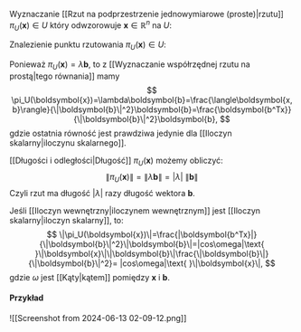 Wyznaczanie [[Rzut na podprzestrzenie jednowymiarowe (proste)|rzutu]] $\pi_U(\boldsymbol{x})\in U$ który odwzorowuje $\boldsymbol{x}\in\mathbb{R}^n$ na $U$: 

Znalezienie punktu rzutowania $\pi_U(\boldsymbol{x})\in U$:

Ponieważ $\pi_U(\boldsymbol{x})=\lambda\boldsymbol{b}$, to z [[Wyznaczanie współrzędnej rzutu na prostą|tego równania]] mamy
$$
\pi_U(\boldsymbol{x})=\lambda\boldsymbol{b}=\frac{\langle\boldsymbol{x,b}\rangle}{\|\boldsymbol{b}\|^2}\boldsymbol{b}=\frac{\boldsymbol{b^Tx}}{\|\boldsymbol{b}\|^2}\boldsymbol{b},
$$
gdzie ostatnia równość jest prawdziwa jedynie dla [[Iloczyn skalarny|iloczynu skalarnego]]. 

[[Długości i odległości|Długość]] $\pi_U(\boldsymbol{x})$ możemy obliczyć:
$$
\|\pi_U(\boldsymbol{x})\|=\|\lambda\boldsymbol{b}\|= |\lambda|\text{ }\|\boldsymbol{b}\|
$$
Czyli rzut ma długość $|\lambda|$ razy długość wektora $\boldsymbol{b}$.

Jeśli [[Iloczyn wewnętrzny|iloczynem wewnętrznym]] jest [[Iloczyn skalarny|iloczyn skalarny]], to:
$$
\|\pi_U(\boldsymbol{x})\|=\frac{|\boldsymbol{b^Tx}|}{\|\boldsymbol{b}\|^2}\|\boldsymbol{b}\|=|cos\omega|\text{ }\|\boldsymbol{x}\|\|\boldsymbol{b}\|\frac{\|\boldsymbol{b}\|}{\|\boldsymbol{b}\|^2}= |cos\omega|\text{ }\|\boldsymbol{x}\|,
$$
gdzie $\omega$ jest [[Kąty|kątem]] pomiędzy $\boldsymbol{x}$ i $\boldsymbol{b}$.

#### Przykład 
![[Screenshot from 2024-06-13 02-09-12.png]]
